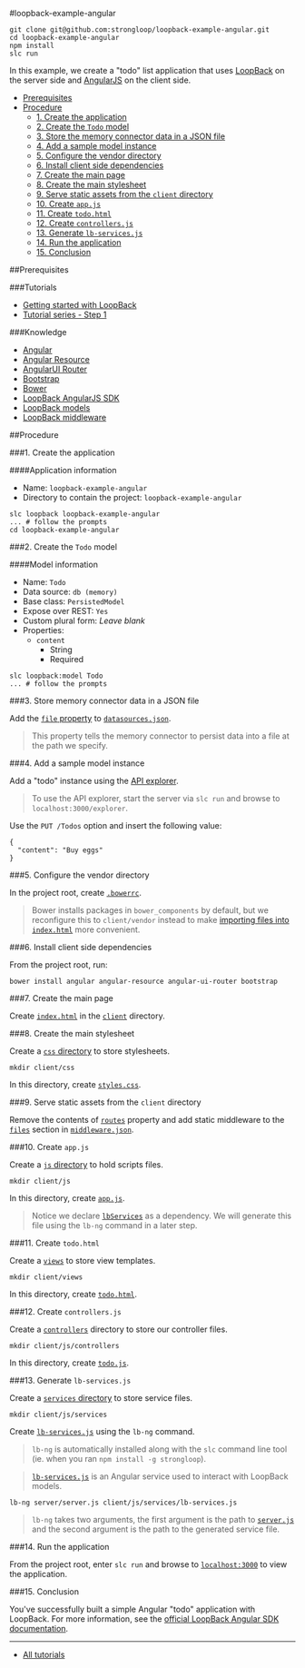 #loopback-example-angular

```
git clone git@github.com:strongloop/loopback-example-angular.git
cd loopback-example-angular
npm install
slc run
```

In this example, we create a "todo" list application that uses [LoopBack][1]
on the server side and [AngularJS][2] on the client side.

- [Prerequisites](#prerequisites)
- [Procedure](#procedure)
  - [1. Create the application](#1-create-the-application)
  - [2. Create the `Todo` model](#2-create-the-todo-model)
  - [3. Store the memory connector data in a JSON file](#3-store-memory-connector-data-in-a-json-file)
  - [4. Add a sample model instance](#4-add-a-sample-model-instance)
  - [5. Configure the vendor directory](#5-configure-the-vendor-directory)
  - [6. Install client side dependencies](#6-install-client-side-dependencies)
  - [7. Create the main page](#7-create-the-main-page)
  - [8. Create the main stylesheet](#8-create-the-main-stylesheet)
  - [9. Serve static assets from the `client` directory](#9-serve-static-assets-from-the-client-directory)
  - [10. Create `app.js`](#10-create-appjs)
  - [11. Create `todo.html`](#11-create-todohtml)
  - [12. Create `controllers.js`](#12-create-controllersjs)
  - [13. Generate `lb-services.js`](#13-generate-lb-servicesjs)
  - [14. Run the application](#14-run-the-application)
  - [15. Conclusion](#15-conclusion)

##Prerequisites

###Tutorials

- [Getting started with LoopBack][3]
- [Tutorial series - Step 1][4]

###Knowledge

- [Angular][5]
- [Angular Resource][6]
- [AngularUI Router][7]
- [Bootstrap][8]
- [Bower][9]
- [LoopBack AngularJS SDK][10]
- [LoopBack models][11]
- [LoopBack middleware][12]

##Procedure

###1. Create the application

####Application information

- Name: `loopback-example-angular`
- Directory to contain the project: `loopback-example-angular`

```
slc loopback loopback-example-angular
... # follow the prompts
cd loopback-example-angular
```

###2. Create the `Todo` model

####Model information

- Name: `Todo`
- Data source: `db (memory)`
- Base class: `PersistedModel`
- Expose over REST: `Yes`
- Custom plural form: *Leave blank*
- Properties:
  - `content`
    - String
    - Required

```
slc loopback:model Todo
... # follow the prompts
```

###3. Store memory connector data in a JSON file

Add the [`file` property](/server/datasources.json#L5) to
[`datasources.json`](/server/datasources.json).

> This property tells the memory connector to persist data into a file at the
> path we specify.

###4. Add a sample model instance

Add a "todo" instance using the
[API explorer](http://docs.strongloop.com/display/LB/Use+API+Explorer).

> To use the API explorer, start the server via `slc run` and browse to
> `localhost:3000/explorer`.

Use the `PUT /Todos` option and insert the following value:

```
{
  "content": "Buy eggs"
}
```

###5. Configure the vendor directory

In the project root, create [`.bowerrc`](/.bowerrc).

> Bower installs packages in `bower_components` by default, but we reconfigure
> this to `client/vendor` instead to make [importing files into
> `index.html`](/client/index.html#L33-L37) more convenient.

###6. Install client side dependencies

From the project root, run:

```
bower install angular angular-resource angular-ui-router bootstrap
```

###7. Create the main page

Create [`index.html`](/client/index.html) in the [`client`](/client) directory.

###8. Create the main stylesheet

Create a [`css` directory](/client/css) to store stylesheets.

```
mkdir client/css
```

In this directory, create [`styles.css`](/client/css/styles.css).

###9. Serve static assets from the `client` directory

Remove the contents of [`routes`](/server/middleware.json#L14-L15) property and
add static middleware to the [`files`](/server/middleware.json#L17-L19) section
in [`middleware.json`](/server/middleware.json).

###10. Create `app.js`

Create a [`js` directory](/client/js) to hold scripts files.

```
mkdir client/js
```

In this directory, create [`app.js`](/client/js/app.js).

> Notice we declare [`lbServices`](/client/js/app.js#L3) as a dependency. We
> will generate this file using the `lb-ng` command in a later step.

###11. Create `todo.html`

Create a [`views`](/client/views) to store view templates.

```
mkdir client/views
```

In this directory, create [`todo.html`](/client/views/todo.html).

###12. Create `controllers.js`

Create a [`controllers`](/client/js/controllers) directory to store our controller
files.

```
mkdir client/js/controllers
```

In this directory, create [`todo.js`](/client/js/controllers/todo.js).

###13. Generate `lb-services.js`

Create a [`services` directory](/client/js/services) to store service files.

```
mkdir client/js/services
```

Create [`lb-services.js`](/client/js/services/lb-services.js) using the
`lb-ng` command.

> `lb-ng` is automatically installed along with the `slc` command line tool (ie.
> when you ran `npm install -g strongloop`).

> [`lb-services.js`](/client/js/services/lb-services.js) is an Angular service
> used to interact with LoopBack models.

```
lb-ng server/server.js client/js/services/lb-services.js
```

> `lb-ng` takes two arguments, the first argument is the path to
> [`server.js`](/server/server.js) and the second argument is the path to the
> generated service file.

###14. Run the application

From the project root, enter `slc run` and browse to
[`localhost:3000`][localhost] to view the application.

###15. Conclusion

You've successfully built a simple Angular "todo" application with LoopBack. For
more information, see the [official LoopBack Angular SDK documentation][10].

---

- [All tutorials][all-tutorials]

[all-tutorials]: https://github.com/strongloop/loopback-example
[localhost]: http://localhost:3000

[1]: http://loopback.io/
[2]: https://angularjs.org/
[3]: https://github.com/strongloop/loopback-getting-started
[4]: https://github.com/strongloop/loopback-example#step-1
[5]: https://angularjs.org/
[6]: https://docs.angularjs.org/api/ngResource/service/$resource
[7]: https://github.com/angular-ui/ui-router
[8]: http://getbootstrap.com/
[9]: http://bower.io/
[10]: http://docs.strongloop.com/display/LB/AngularJS+JavaScript+SDK
[11]: http://docs.strongloop.com/display/LB/Defining+models
[12]: http://docs.strongloop.com/display/LB/Defining+middleware
